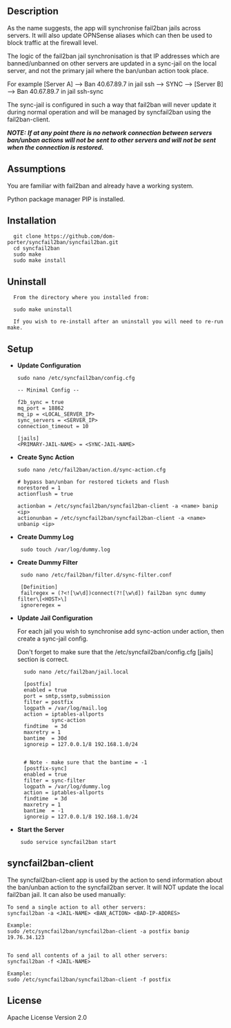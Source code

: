 ## Description
As the name suggests, the app will synchronise fail2ban jails across servers.  It will also update OPNSense aliases which can then be used to block traffic at the firewall level.

The logic of the fail2ban jail synchronisation is that IP addresses which are banned/unbanned on other servers are updated in a sync-jail on the local server, and not the primary jail where the ban/unban action took place.

For example [Server A] --> Ban 40.67.89.7 in jail ssh --> SYNC --> [Server B] --> Ban 40.67.89.7 in jail ssh-sync

The sync-jail is configured in such a way that fail2ban will never update it during normal operation and will be managed by syncfail2ban using the fail2ban-client.

***NOTE:***
***If at any point there is no network connection between servers ban/unban actions will not be sent to other servers and will not be sent when the connection is restored.*** 

## Assumptions
You are familiar with fail2ban and already have a working system.

Python package manager PIP is installed.
## Installation

      git clone https://github.com/dom-porter/syncfail2ban/syncfail2ban.git
      cd syncfail2ban
      sudo make
      sudo make install

## Uninstall
  
      From the directory where you installed from:

      sudo make uninstall

      If you wish to re-install after an uninstall you will need to re-run make.

## Setup

* **Update Configuration**

      sudo nano /etc/syncfail2ban/config.cfg
  
      -- Minimal Config --

      f2b_sync = true
      mq_port = 18862
      mq_ip = <LOCAL_SERVER_IP>
      sync_servers = <SERVER_IP>
      connection_timeout = 10

      [jails]
      <PRIMARY-JAIL-NAME> = <SYNC-JAIL-NAME>

* **Create Sync Action**

      sudo nano /etc/fail2ban/action.d/sync-action.cfg

      # bypass ban/unban for restored tickets and flush
      norestored = 1
      actionflush = true

      actionban = /etc/syncfail2ban/syncfail2ban-client -a <name> banip <ip>
      actionunban = /etc/syncfail2ban/syncfail2ban-client -a <name> unbanip <ip>

* **Create Dummy Log**

       sudo touch /var/log/dummy.log

* **Create Dummy Filter**

       sudo nano /etc/fail2ban/filter.d/sync-filter.conf 

       [Definition]
       failregex = (?<![\w\d])connect(?![\w\d]) fail2ban sync dummy filter\[<HOST>\]
       ignoreregex =

* **Update Jail Configuration**

  For each jail you wish to synchronise add sync-action under action, then create a sync-jail config.

  Don't forget to make sure that the /etc/syncfail2ban/config.cfg [jails] section is correct.

        sudo nano /etc/fail2ban/jail.local

        [postfix]
        enabled = true
        port = smtp,ssmtp,submission
        filter = postfix
        logpath = /var/log/mail.log
        action = iptables-allports
                 sync-action
        findtime  = 3d
        maxretry = 1
        bantime  = 30d
        ignoreip = 127.0.0.1/8 192.168.1.0/24


        # Note - make sure that the bantime = -1
        [postfix-sync]
        enabled = true
        filter = sync-filter
        logpath = /var/log/dummy.log
        action = iptables-allports
        findtime  = 3d
        maxretry = 1
        bantime  = -1
        ignoreip = 127.0.0.1/8 192.168.1.0/24

* **Start the Server**

       sudo service syncfail2ban start

## syncfail2ban-client

The syncfail2ban-client app is used by the action to send information about the ban/unban action to the syncfail2ban server. It will NOT update the local fail2ban jail. It can also be used manually:
    
    To send a single action to all other servers:
    syncfail2ban -a <JAIL-NAME> <BAN_ACTION> <BAD-IP-ADDRES>

    Example:
    sudo /etc/syncfail2ban/syncfail2ban-client -a postfix banip 19.76.34.123


    To send all contents of a jail to all other servers:
    syncfail2ban -f <JAIL-NAME>

    Example:
    sudo /etc/syncfail2ban/syncfail2ban-client -f postfix

## License
Apache License Version 2.0

